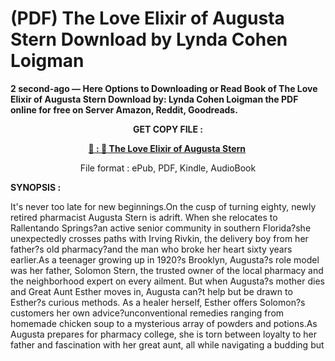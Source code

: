 # (PDF) The Love Elixir of Augusta Stern Download by Lynda Cohen Loigman

<p><strong>2 second-ago &mdash; Here Options to Downloading or Read Book of The Love Elixir of Augusta Stern Download by: Lynda Cohen Loigman the PDF online for free on Server Amazon, Reddit, Goodreads.</strong></p>
<p style="text-align: center;"><strong>GET COPY FILE :</strong></p>
<p style="text-align: center;"><strong><a href="https://us.ebookarea.xyz/?book=203579107-the-love-elixir-of-augusta-stern" target="_blank" rel="noopener">📢 : 🔗 The Love Elixir of Augusta Stern</a>&nbsp;</strong></p>
<p style="text-align: center;">File format : ePub, PDF, Kindle, AudioBook</p>
<p><strong>SYNOPSIS :</strong></p>
<p>It's never too late for new beginnings.On the cusp of turning eighty, newly retired pharmacist Augusta Stern is adrift. When she relocates to Rallentando Springs?an active senior community in southern Florida?she unexpectedly crosses paths with Irving Rivkin, the delivery boy from her father?s old pharmacy?and the man who broke her heart sixty years earlier.As a teenager growing up in 1920?s Brooklyn, Augusta?s role model was her father, Solomon Stern, the trusted owner of the local pharmacy and the neighborhood expert on every ailment. But when Augusta?s mother dies and Great Aunt Esther moves in, Augusta can?t help but be drawn to Esther?s curious methods. As a healer herself, Esther offers Solomon?s customers her own advice?unconventional remedies ranging from homemade chicken soup to a mysterious array of powders and potions.As Augusta prepares for pharmacy college, she is torn between loyalty to her father and fascination with her great aunt, all while navigating a budding but</p>
